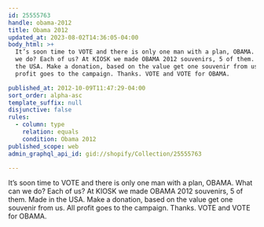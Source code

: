 ```yaml
---
id: 25555763
handle: obama-2012
title: Obama 2012
updated_at: 2023-08-02T14:36:05-04:00
body_html: >+
  It’s soon time to VOTE and there is only one man with a plan, OBAMA. What can
  we do? Each of us? At KIOSK we made OBAMA 2012 souvenirs, 5 of them. Made in
  the USA. Make a donation, based on the value get one souvenir from us. All
  profit goes to the campaign. Thanks. VOTE and VOTE for OBAMA.

published_at: 2012-10-09T11:47:29-04:00
sort_order: alpha-asc
template_suffix: null
disjunctive: false
rules:
  - column: type
    relation: equals
    condition: Obama 2012
published_scope: web
admin_graphql_api_id: gid://shopify/Collection/25555763

---
```


It’s soon time to VOTE and there is only one man with a plan, OBAMA. What can we do? Each of us? At KIOSK we made OBAMA 2012 souvenirs, 5 of them. Made in the USA. Make a donation, based on the value get one souvenir from us. All profit goes to the campaign. Thanks. VOTE and VOTE for OBAMA.